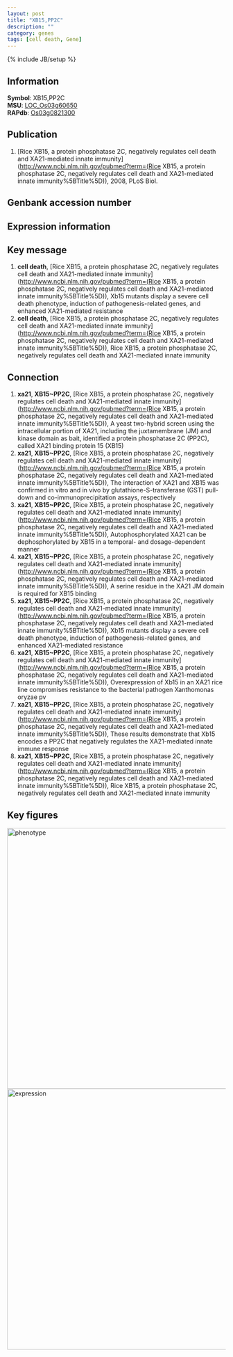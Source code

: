 ```yaml
---
layout: post
title: "XB15,PP2C"
description: ""
category: genes
tags: [cell death, Gene]
---
```

{% include JB/setup %}

## Information
__Symbol__: XB15,PP2C  
__MSU__: [LOC_Os03g60650](http://rice.plantbiology.msu.edu/cgi-bin/ORF_infopage.cgi?orf=LOC_Os03g60650)  
__RAPdb__: [Os03g0821300](http://rapdb.dna.affrc.go.jp/viewer/gbrowse_details/irgsp1?name=Os03g0821300)  

## Publication
1. [Rice XB15, a protein phosphatase 2C, negatively regulates cell death and XA21-mediated innate immunity](http://www.ncbi.nlm.nih.gov/pubmed?term=(Rice XB15, a protein phosphatase 2C, negatively regulates cell death and XA21-mediated innate immunity%5BTitle%5D)), 2008, PLoS Biol.

## Genbank accession number

## Expression information

## Key message
1. __cell death__, [Rice XB15, a protein phosphatase 2C, negatively regulates cell death and XA21-mediated innate immunity](http://www.ncbi.nlm.nih.gov/pubmed?term=(Rice XB15, a protein phosphatase 2C, negatively regulates cell death and XA21-mediated innate immunity%5BTitle%5D)),  Xb15 mutants display a severe cell death phenotype, induction of pathogenesis-related genes, and enhanced XA21-mediated resistance
2. __cell death__, [Rice XB15, a protein phosphatase 2C, negatively regulates cell death and XA21-mediated innate immunity](http://www.ncbi.nlm.nih.gov/pubmed?term=(Rice XB15, a protein phosphatase 2C, negatively regulates cell death and XA21-mediated innate immunity%5BTitle%5D)), Rice XB15, a protein phosphatase 2C, negatively regulates cell death and XA21-mediated innate immunity

## Connection
1. __xa21__, __XB15~PP2C__, [Rice XB15, a protein phosphatase 2C, negatively regulates cell death and XA21-mediated innate immunity](http://www.ncbi.nlm.nih.gov/pubmed?term=(Rice XB15, a protein phosphatase 2C, negatively regulates cell death and XA21-mediated innate immunity%5BTitle%5D)),  A yeast two-hybrid screen using the intracellular portion of XA21, including the juxtamembrane (JM) and kinase domain as bait, identified a protein phosphatase 2C (PP2C), called XA21 binding protein 15 (XB15)
2. __xa21__, __XB15~PP2C__, [Rice XB15, a protein phosphatase 2C, negatively regulates cell death and XA21-mediated innate immunity](http://www.ncbi.nlm.nih.gov/pubmed?term=(Rice XB15, a protein phosphatase 2C, negatively regulates cell death and XA21-mediated innate immunity%5BTitle%5D)),  The interaction of XA21 and XB15 was confirmed in vitro and in vivo by glutathione-S-transferase (GST) pull-down and co-immunoprecipitation assays, respectively
3. __xa21__, __XB15~PP2C__, [Rice XB15, a protein phosphatase 2C, negatively regulates cell death and XA21-mediated innate immunity](http://www.ncbi.nlm.nih.gov/pubmed?term=(Rice XB15, a protein phosphatase 2C, negatively regulates cell death and XA21-mediated innate immunity%5BTitle%5D)),  Autophosphorylated XA21 can be dephosphorylated by XB15 in a temporal- and dosage-dependent manner
4. __xa21__, __XB15~PP2C__, [Rice XB15, a protein phosphatase 2C, negatively regulates cell death and XA21-mediated innate immunity](http://www.ncbi.nlm.nih.gov/pubmed?term=(Rice XB15, a protein phosphatase 2C, negatively regulates cell death and XA21-mediated innate immunity%5BTitle%5D)),  A serine residue in the XA21 JM domain is required for XB15 binding
5. __xa21__, __XB15~PP2C__, [Rice XB15, a protein phosphatase 2C, negatively regulates cell death and XA21-mediated innate immunity](http://www.ncbi.nlm.nih.gov/pubmed?term=(Rice XB15, a protein phosphatase 2C, negatively regulates cell death and XA21-mediated innate immunity%5BTitle%5D)),  Xb15 mutants display a severe cell death phenotype, induction of pathogenesis-related genes, and enhanced XA21-mediated resistance
6. __xa21__, __XB15~PP2C__, [Rice XB15, a protein phosphatase 2C, negatively regulates cell death and XA21-mediated innate immunity](http://www.ncbi.nlm.nih.gov/pubmed?term=(Rice XB15, a protein phosphatase 2C, negatively regulates cell death and XA21-mediated innate immunity%5BTitle%5D)),  Overexpression of Xb15 in an XA21 rice line compromises resistance to the bacterial pathogen Xanthomonas oryzae pv
7. __xa21__, __XB15~PP2C__, [Rice XB15, a protein phosphatase 2C, negatively regulates cell death and XA21-mediated innate immunity](http://www.ncbi.nlm.nih.gov/pubmed?term=(Rice XB15, a protein phosphatase 2C, negatively regulates cell death and XA21-mediated innate immunity%5BTitle%5D)),  These results demonstrate that Xb15 encodes a PP2C that negatively regulates the XA21-mediated innate immune response
8. __xa21__, __XB15~PP2C__, [Rice XB15, a protein phosphatase 2C, negatively regulates cell death and XA21-mediated innate immunity](http://www.ncbi.nlm.nih.gov/pubmed?term=(Rice XB15, a protein phosphatase 2C, negatively regulates cell death and XA21-mediated innate immunity%5BTitle%5D)), Rice XB15, a protein phosphatase 2C, negatively regulates cell death and XA21-mediated innate immunity

## Key figures
<img src="http://ricencode.github.io/images/XB15.pheno.png" alt="phenotype"  style="width: 600px;"/>

<img src="http://ricencode.github.io/images/XB15.exp.png" alt="expression"  style="width: 600px;"/>


